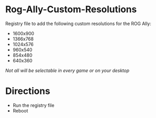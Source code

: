 # Rog-Ally-Custom-Resolutions

Registry file to add the following custom resolutions for the ROG Ally:
- 1600x900
- 1366x768
- 1024x576
- 960x540
- 854x480
- 640x360

_Not all will be selectable in every game or on your desktop_

# Directions
* Run the registry file
* Reboot
